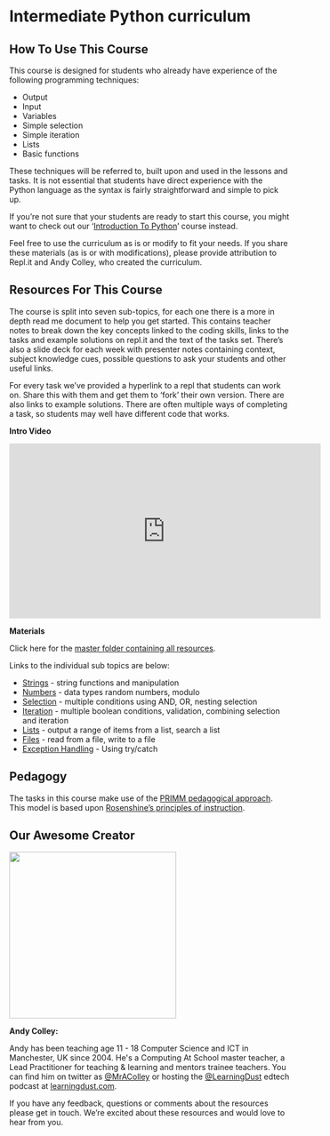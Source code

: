 # Intermediate Python curriculum

## How To Use This Course

This course is designed for students who already have experience of the following programming techniques:
- Output
- Input
- Variables
- Simple selection
- Simple iteration
- Lists
- Basic functions

These techniques will be referred to, built upon and used in the lessons and tasks.  It is not essential that students have direct experience with the Python language as the syntax is fairly straightforward and simple to pick up.

If you’re not sure that your students are ready to start this course, you might want to check out our ‘[Introduction To Python](https://docs.repl.it/curriculum/introPython)’ course instead.

Feel free to use the curriculum as is or modify to fit your needs. If you share these materials (as is or with modifications), please provide attribution to Repl.it and Andy Colley, who created the curriculum.

## **Resources For This Course**

The course is split into seven sub-topics, for each one there is a more in depth read me document to help you get started.  This contains teacher notes to break down the key concepts linked to the coding skills, links to the tasks and example solutions on repl.it and the text of the tasks set.  There’s also a slide deck for each week with presenter notes containing context, subject knowledge cues, possible questions to ask your students and other useful links.

For every task we’ve provided a hyperlink to a repl that students can work on.  Share this with them and get them to ‘fork’ their own version. There are also links to example solutions. There are often multiple ways of completing a task, so students may well have different code that works.

**Intro Video**


<iframe width="560" height="315" src="https://www.youtube.com/embed/RkhricaF5Jc" frameborder="0" allow="accelerometer; autoplay; clipboard-write; encrypted-media; gyroscope; picture-in-picture" allowfullscreen></iframe>


**Materials**

Click here for the [master folder containing all resources](https://drive.google.com/drive/folders/1cOtJLGhjBoc27cj7FQLP78ADnZ7D0y-6?usp=sharing).

Links to the individual sub topics are below:
- [Strings](https://drive.google.com/drive/folders/1J7JqajOuTB1nsEnu6wy-lNxXyeAN062Y?usp=sharing) - string functions and manipulation
- [Numbers](https://drive.google.com/drive/folders/1v8rEV4jNlbNMOuPOxCelwism9D8yvj8K?usp=sharing) - data types random numbers, modulo
- [Selection](https://drive.google.com/drive/folders/1PKyQgFfc4lBYXB7oIdG8CPhETnOJyFHh?usp=sharing) - multiple conditions using AND, OR, nesting selection
- [Iteration](https://drive.google.com/drive/folders/1GATYadADxJnYBOF6WRq9_kWbQ5AgYepa?usp=sharing) - multiple boolean conditions, validation, combining selection and iteration
- [Lists](https://drive.google.com/drive/folders/1A2SLvxSZPGD180wYYa_QuWoJFYJ53H-S?usp=sharing) - output a range of items from a list, search a list
- [Files](https://drive.google.com/drive/folders/1fnyhMq618-5ixP_JxGTg5Y1SJjx25yes?usp=sharing) - read from a file, write to a file
- [Exception Handling](https://drive.google.com/drive/folders/1Ty16cT9-JTj9wGQbsmsW2vm_WHn5KQac?usp=sharing) - Using try/catch

## **Pedagogy**

The tasks in this course make use of the [PRIMM pedagogical approach](https://primming.wordpress.com/).  This model is based upon [Rosenshine’s principles of instruction](https://www.aft.org/sites/default/files/periodicals/Rosenshine.pdf).

## **Our Awesome Creator**

<img class="profile_pic" src="/images/curriculumImg/andy.jpg" width="300px"/>

**Andy Colley:**

Andy has been teaching age 11 - 18 Computer Science and ICT in Manchester, UK  since 2004. He's a Computing At School master teacher, a Lead Practitioner for teaching & learning and mentors trainee teachers. You can find him on twitter as [@MrAColley](https://twitter.com/mracolley) or hosting the [@LearningDust](https://twitter.com/learningdust) edtech podcast at [learningdust.com](https://www.learningdust.com/).

If you have any feedback, questions or comments about the resources please get in touch.  We’re excited about these resources and would love to hear from you.
